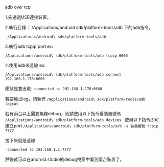 


adb over tcp


1.先透過USB連接裝置。

2.執行目錄：
/Applications/android sdk/platform-tools/adb 下的adb指令。

`
/Applications/android\ sdk/platform-tools/adb`

3.執行adb tcpip port
ex:

`/Applications/android\ sdk/platform-tools/adb tcpip 6666`

4.使用adb來連線
ex:

`/Applications/android\ sdk/platform-tools/adb connect 192.168.1.178:6666`

應該是會出現
`
connected to 192.168.1.178:6666`

若要輸出log，請執行
`/Applications/android\ sdk/platform-tools/adb logcat
`

若有兩台以上需要無線debug，則請使用以下指令看裝置號碼
`/Applications/android\ sdk/platform-tools/adb devices
`
使用以下指令即可建立port
`/Applications/android\ sdk/platform-tools/adb -s 裝置編號 tcpip 7777`

接下來就是連線

`
connected to 192.168.1.1:7777`

然後就可以在android studio的debug視窗中看到兩台裝置了。

